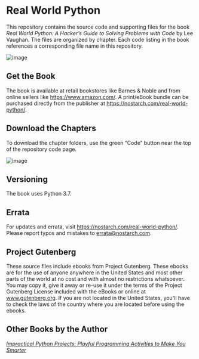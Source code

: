 # Real World Python

This repository contains the source code and supporting files for the book *Real World Python: A Hacker’s Guide to Solving Problems with Code* by Lee Vaughan. The files are organized by chapter. Each code listing in the book references a corresponding file name in this repository.

![image](https://user-images.githubusercontent.com/31315095/86478311-b3fbbc80-bd0f-11ea-88a6-1db9dca5a5dd.png)

## Get the Book
The book is available at retail bookstores like Barnes & Noble and from online sellers like https://www.amazon.com/. 
A print/eBook bundle can be purchased directly from the publisher at https://nostarch.com/real-world-python/.

## Download the Chapters
To download the chapter folders, use the green “Code” button near the top of the repository code page.

![image](https://user-images.githubusercontent.com/31315095/86478653-31bfc800-bd10-11ea-80fa-388234db9282.png)

## Versioning
The book uses Python 3.7.

## Errata
For updates and errata, visit https://nostarch.com/real-world-python/. Please report typos and mistakes to errata@nostarch.com.

## Project Gutenberg
These source files include ebooks from Project Gutenberg. These ebooks are for the use of anyone anywhere in the United States and most other parts of the world at no cost and with almost no restrictions whatsoever. You may copy it, give it away or re-use it under the terms of the Project Gutenberg License included with the eBooks or online at www.gutenberg.org. If you are not located in the United States, you'll have to check the laws of the country where you are located before using the ebooks.

## Other Books by the Author
[*Impractical Python Projects: Playful Programming Activities to Make You Smarter*](https://nostarch.com/impracticalpythonprojects)

